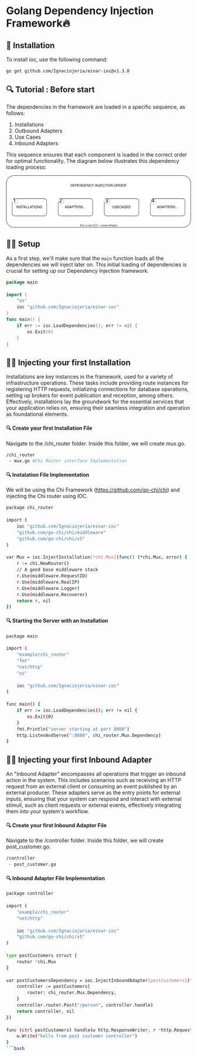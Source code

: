 # Golang Dependency Injection Framework🔥

## 🔧 Installation
To install ioc, use the following command:

    go get github.com/Ignaciojeria/einar-ioc@v1.3.0

## 🔍 Tutorial : Before start

The dependencies in the framework are loaded in a specific sequence, as follows:
1. Installations
2. Outbound Adapters
3. Use Cases
4. Inbound Adapters

This sequence ensures that each component is loaded in the correct order for optimal functionality. The diagram below illustrates this dependency loading process:

<p align="center">
  <img src="diagram.drawio.svg" alt="Diagram">
</p>

## 👨‍💻 Setup

As a first step, we'll make sure that the `main` function loads all the dependencies we will inject later on. This initial loading of dependencies is crucial for setting up our Dependency Injection framework.

```go
package main

import (
	"os"
	ioc "github.com/Ignaciojeria/einar-ioc"
)
func main() {
	if err := ioc.LoadDependencies(); err != nil {
		os.Exit(0)
	}
}
```

## 👨‍💻 Injecting your first Installation

Installations are key instances in the framework, used for a variety of infrastructure operations. These tasks include providing route instances for registering HTTP requests, initializing connections for database operations, setting up brokers for event publication and reception, among others. Effectively, installations lay the groundwork for the essential services that your application relies on, ensuring their seamless integration and operation as foundational elements.

####  🔍 Create your first Installation File
Navigate to the /chi_router folder. Inside this folder, we will create mux.go.
```bash
/chi_router
 - mux.go #Chi Router interface Implementation 
```

####  🔍 Instalation File Implementation
We will be using the Chi Framework (https://github.com/go-chi/chi) and injecting the Chi router using IOC.
```bash
package chi_router

import (
	ioc "github.com/Ignaciojeria/einar-ioc"
	"github.com/go-chi/chi/middleware"
	"github.com/go-chi/chi/v5"
)

var Mux = ioc.InjectInstallation[*chi.Mux](func() (*chi.Mux, error) {
	r := chi.NewRouter()
	// A good base middleware stack
	r.Use(middleware.RequestID)
	r.Use(middleware.RealIP)
	r.Use(middleware.Logger)
	r.Use(middleware.Recoverer)
	return r, nil
})

```

####  🔍 Starting the Server with an Installation
```bash
package main

import (
	"example/chi_router"
	"fmt"
	"net/http"
	"os"

	ioc "github.com/Ignaciojeria/einar-ioc"
)

func main() {
	if err := ioc.LoadDependencies(); err != nil {
		os.Exit(0)
	}
	fmt.Println("server starting at port 8080")
	http.ListenAndServe(":8080", chi_router.Mux.Dependency)
}
```

## 👨‍💻 Injecting your first Inbound Adapter

An "Inbound Adapter" encompasses all operations that trigger an inbound action in the system. This includes scenarios such as receiving an HTTP request from an external client or consuming an event published by an external producer. These adapters serve as the entry points for external inputs, ensuring that your system can respond and interact with external stimuli, such as client requests or external events, effectively integrating them into your system's workflow.

####  🔍 Create your first Inbound Adapter File

Navigate to the /controller folder. Inside this folder, we will create post_customer.go.
```bash
/controller
 - post_customer.go 
```

####  🔍 Inbound Adapter File Implementation

```bash
package controller

import (
	"example/chi_router"
	"net/http"

	ioc "github.com/Ignaciojeria/einar-ioc"
	"github.com/go-chi/chi/v5"
)

type postCustomers struct {
	router *chi.Mux
}

var postCustomersDependency = ioc.InjectInboundAdapter[postCustomers](func() (postCustomers, error) {
	controller := postCustomers{
		router: chi_router.Mux.Dependency,
	}
	controller.router.Post("/person", controller.handle)
	return controller, nil
})

func (ctrl postCustomers) handle(w http.ResponseWriter, r *http.Request) {
	w.Write("hello from post customer controller")
}
```bash